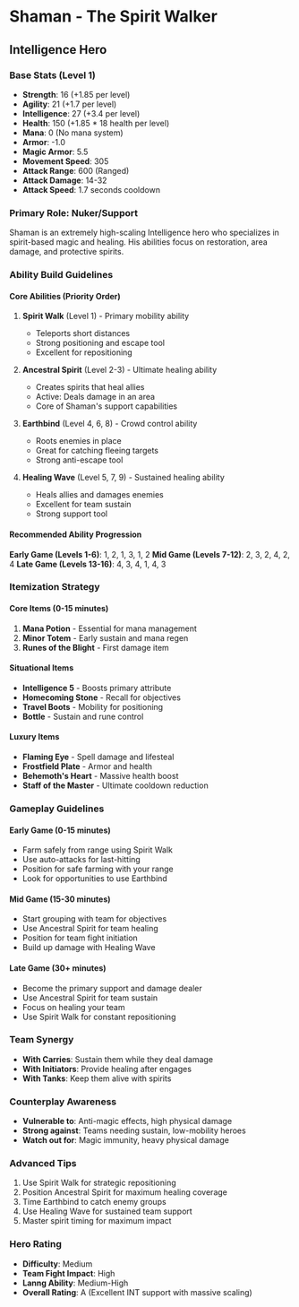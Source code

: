 # Shaman - The Spirit Walker
## Intelligence Hero

### Base Stats (Level 1)
- **Strength**: 16 (+1.85 per level)
- **Agility**: 21 (+1.7 per level)
- **Intelligence**: 27 (+3.4 per level)
- **Health**: 150 (+1.85 * 18 health per level)
- **Mana**: 0 (No mana system)
- **Armor**: -1.0
- **Magic Armor**: 5.5
- **Movement Speed**: 305
- **Attack Range**: 600 (Ranged)
- **Attack Damage**: 14-32
- **Attack Speed**: 1.7 seconds cooldown

### Primary Role: Nuker/Support
Shaman is an extremely high-scaling Intelligence hero who specializes in spirit-based magic and healing. His abilities focus on restoration, area damage, and protective spirits.

### Ability Build Guidelines

#### Core Abilities (Priority Order)
1. **Spirit Walk** (Level 1) - Primary mobility ability
   - Teleports short distances
   - Strong positioning and escape tool
   - Excellent for repositioning

2. **Ancestral Spirit** (Level 2-3) - Ultimate healing ability
   - Creates spirits that heal allies
   - Active: Deals damage in an area
   - Core of Shaman's support capabilities

3. **Earthbind** (Level 4, 6, 8) - Crowd control ability
   - Roots enemies in place
   - Great for catching fleeing targets
   - Strong anti-escape tool

4. **Healing Wave** (Level 5, 7, 9) - Sustained healing ability
   - Heals allies and damages enemies
   - Excellent for team sustain
   - Strong support tool

#### Recommended Ability Progression
**Early Game (Levels 1-6)**: 1, 2, 1, 3, 1, 2
**Mid Game (Levels 7-12)**: 2, 3, 2, 4, 2, 4
**Late Game (Levels 13-16)**: 4, 3, 4, 1, 4, 3

### Itemization Strategy

#### Core Items (0-15 minutes)
1. **Mana Potion** - Essential for mana management
2. **Minor Totem** - Early sustain and mana regen
3. **Runes of the Blight** - First damage item

#### Situational Items
- **Intelligence 5** - Boosts primary attribute
- **Homecoming Stone** - Recall for objectives
- **Travel Boots** - Mobility for positioning
- **Bottle** - Sustain and rune control

#### Luxury Items
- **Flaming Eye** - Spell damage and lifesteal
- **Frostfield Plate** - Armor and health
- **Behemoth's Heart** - Massive health boost
- **Staff of the Master** - Ultimate cooldown reduction

### Gameplay Guidelines

#### Early Game (0-15 minutes)
- Farm safely from range using Spirit Walk
- Use auto-attacks for last-hitting
- Position for safe farming with your range
- Look for opportunities to use Earthbind

#### Mid Game (15-30 minutes)
- Start grouping with team for objectives
- Use Ancestral Spirit for team healing
- Position for team fight initiation
- Build up damage with Healing Wave

#### Late Game (30+ minutes)
- Become the primary support and damage dealer
- Use Ancestral Spirit for team sustain
- Focus on healing your team
- Use Spirit Walk for constant repositioning

### Team Synergy
- **With Carries**: Sustain them while they deal damage
- **With Initiators**: Provide healing after engages
- **With Tanks**: Keep them alive with spirits

### Counterplay Awareness
- **Vulnerable to**: Anti-magic effects, high physical damage
- **Strong against**: Teams needing sustain, low-mobility heroes
- **Watch out for**: Magic immunity, heavy physical damage

### Advanced Tips
1. Use Spirit Walk for strategic repositioning
2. Position Ancestral Spirit for maximum healing coverage
3. Time Earthbind to catch enemy groups
4. Use Healing Wave for sustained team support
5. Master spirit timing for maximum impact

### Hero Rating
- **Difficulty**: Medium
- **Team Fight Impact**: High
- **Lanng Ability**: Medium-High
- **Overall Rating**: A (Excellent INT support with massive scaling)
